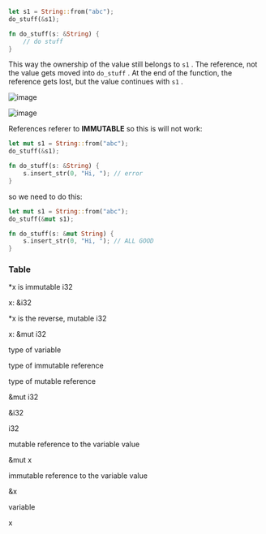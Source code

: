```rust
let s1 = String::from("abc");
do_stuff(&s1);

fn do_stuff(s: &String) {
	// do stuff
}
```

This way the ownership of the value still belongs to `s1` . The reference, not the value gets moved into `do_stuff` . At the end of the function, the reference gets lost, but the value continues with `s1` .

![image](https://res.craft.do/user/full/3120da64-5cee-db1f-837f-1804f348eae7/A04DF607-8CB6-44B7-8945-1AEA611EB238_2/6t8KG2bgCN0oPKQyPfsMWkZeqrDVKdIy4lrBFRmHuycz/Screenshot%202022-03-26%20at%2014.16.45.png)

![image](https://res.craft.do/user/full/3120da64-5cee-db1f-837f-1804f348eae7/EDDBFA42-3434-44D6-8C57-9143E3034466_2/KoxHopUi9azs6QGfilY1u8cyiZGywOeTmlCx4UfksI8z/Screenshot%202022-03-26%20at%2014.17.23.png)

References referer to **IMMUTABLE** so this is will not work:

```rust
let mut s1 = String::from("abc");
do_stuff(&s1);

fn do_stuff(s: &String) {
	s.insert_str(0, "Hi, "); // error
}
```


so we need to do this:

```rust
let mut s1 = String::from("abc");
do_stuff(&mut s1);

fn do_stuff(s: &mut String) {
	s.insert_str(0, "Hi, "); // ALL GOOD
}
```


### Table


*x is immutable i32

x: &i32

*x is the reverse, mutable i32

x: &mut i32

type of variable

type of immutable reference

type of mutable reference

&mut i32

&i32

i32

mutable reference to the variable value

&mut x

immutable reference to the variable value

&x

variable

x
